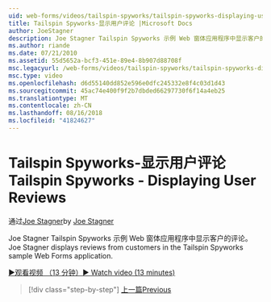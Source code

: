 ```yaml
---
uid: web-forms/videos/tailspin-spyworks/tailspin-spyworks-displaying-user-reviews
title: Tailspin Spyworks-显示用户评论 |Microsoft Docs
author: JoeStagner
description: Joe Stagner Tailspin Spyworks 示例 Web 窗体应用程序中显示客户的评论。
ms.author: riande
ms.date: 07/21/2010
ms.assetid: 55d5652a-bcf3-451e-89e4-8b907d88708f
msc.legacyurl: /web-forms/videos/tailspin-spyworks/tailspin-spyworks-displaying-user-reviews
msc.type: video
ms.openlocfilehash: d6d55140dd852e596e0dfc245332e8f4c03d1d43
ms.sourcegitcommit: 45ac74e400f9f2b7dbded66297730f6f14a4eb25
ms.translationtype: MT
ms.contentlocale: zh-CN
ms.lasthandoff: 08/16/2018
ms.locfileid: "41824627"
---
```

<a name="tailspin-spyworks---displaying-user-reviews"></a><span data-ttu-id="d1431-103">Tailspin Spyworks-显示用户评论</span><span class="sxs-lookup"><span data-stu-id="d1431-103">Tailspin Spyworks - Displaying User Reviews</span></span>
====================
<span data-ttu-id="d1431-104">通过[Joe Stagner](https://github.com/JoeStagner)</span><span class="sxs-lookup"><span data-stu-id="d1431-104">by [Joe Stagner](https://github.com/JoeStagner)</span></span>

<span data-ttu-id="d1431-105">Joe Stagner Tailspin Spyworks 示例 Web 窗体应用程序中显示客户的评论。</span><span class="sxs-lookup"><span data-stu-id="d1431-105">Joe Stagner displays reviews from customers in the Tailspin Spyworks sample Web Forms application.</span></span>

[<span data-ttu-id="d1431-106">&#9654;观看视频 （13 分钟）</span><span class="sxs-lookup"><span data-stu-id="d1431-106">&#9654; Watch video (13 minutes)</span></span>](https://channel9.msdn.com/Blogs/ASP-NET-Site-Videos/tailspin-spyworks-displaying-user-reviews)

> [!div class="step-by-step"]
> [<span data-ttu-id="d1431-107">上一篇</span><span class="sxs-lookup"><span data-stu-id="d1431-107">Previous</span></span>](tailspin-spyworks-adding-user-product-reviews.md)
